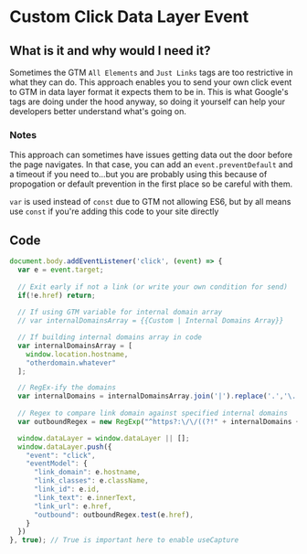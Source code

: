 # Custom Click Data Layer Event

## What is it and why would I need it?
Sometimes the GTM `All Elements` and `Just Links` tags are too restrictive in what they can do. This approach enables you to send your own click event to GTM in data layer format it expects them to be in. This is what Google's tags are doing under the hood anyway, so doing it yourself can help your developers better understand what's going on.

### Notes
This approach can sometimes have issues getting data out the door before the page navigates. In that case, you can add an `event.preventDefault` and a timeout if you need to...but you are probably using this because of propogation or default prevention in the first place so be careful with them.

`var` is used instead of `const` due to GTM not allowing ES6, but by all means use `const` if you're adding this code to your site directly


## Code
```js
document.body.addEventListener('click', (event) => {
  var e = event.target;
  
  // Exit early if not a link (or write your own condition for send)
  if(!e.href) return;
  
  // If using GTM variable for internal domain array
  // var internalDomainsArray = {{Custom | Internal Domains Array}}

  // If building internal domains array in code
  var internalDomainsArray = [
    window.location.hostname,
    "otherdomain.whatever"
  ];

  // RegEx-ify the domains
  var internalDomains = internalDomainsArray.join('|').replace('.','\.');
  
  // Regex to compare link domain against specified internal domains
  var outboundRegex = new RegExp("^https?:\/\/((?!" + internalDomains + ").)*([\?\/].*)?$", 'i');

  window.dataLayer = window.dataLayer || [];
  window.dataLayer.push({
    "event": "click",
    "eventModel": {
      "link_domain": e.hostname,
      "link_classes": e.className,
      "link_id": e.id,
      "link_text": e.innerText,
      "link_url": e.href,
      "outbound": outboundRegex.test(e.href),
    }
  })
}, true); // True is important here to enable useCapture
```